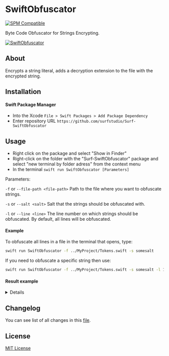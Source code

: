 # SwiftObfuscator

[![SPM Compatible](https://img.shields.io/badge/SPM-compatible-blue.svg)](https://github.com/apple/swift-package-manager)

Byte Code Obfuscator for Strings Encrypting.

[![SwiftObfuscator](https://i.ibb.co/g9wMLyb/Surf-Obfuscator.png)](https://github.com/surfstudio/SurfPlaybook)

## About

Encrypts a string literal, adds a decryption extension to the file with the encrypted string.

## Installation

#### Swift Package Manager

- Into the Xcode `File > Swift Packages > Add Package Dependency`
- Enter repository URL `https://github.com/surfstudio/Surf-SwiftObfuscator`

## Usage

- Right click on the package and select "Show in Finder"
- Right-click on the folder with the "Surf-SwiftObfuscator" package and select "new terminal by folder adress" from the context menu
- In the terminal `swift run SwiftObfuscator [Parameters]`

Parameters:

`-f` or `--file-path <file-path>` Path to the file where you want to obfuscate strings.

`-s` or `--salt <salt>` Salt that the strings should be obfuscated with.

`-l` or `--line <line>` The line number on which strings should be obfuscated. By default, all lines will be obfuscated.


#### Example

To obfuscate all lines in a file in the terminal that opens, type:

```bash
swift run SwiftObfuscator -f ../MyProject/Tokens.swift -s somesalt
```
If you need to obfuscate a specific string then use:

```bash
swift run SwiftObfuscator -f ../MyProject/Tokens.swift -s somesalt -l 135
```

#### Result example

<details>
File before change:

```swift
import UIKit

class ViewController: UIViewController {

    enum Tokens {
        static let value1 = "value1"
        static let value2 = "value2"
        static let value3 = "value3"
    }

    override func viewDidLoad() {
        super.viewDidLoad()
        print("string1", "string2")
    }

}
```

File after change:

```swift
// swiftlint:disable line_length
import Obfuscator

import UIKit

class ViewController: UIViewController {

    enum Tokens {
    // Obfuscated from "value1"
        static let value1 = Obfuscator.default.reveal(key: [7, 22, 9, 7, 20, 70]) ?? ""
    // Obfuscated from "value2"
        static let value2 = Obfuscator.default.reveal(key: [7, 22, 9, 7, 20, 69]) ?? ""
    // Obfuscated from "value3"
        static let value3 = Obfuscator.default.reveal(key: [7, 22, 9, 7, 20, 68]) ?? ""
    }

    override func viewDidLoad() {
        super.viewDidLoad()
        print(Obfuscator.default.reveal(key: [2, 3, 23, 27, 31, 16, 84]) ?? "", Obfuscator.default.reveal(key: [2, 3, 23, 27, 31, 16, 87]) ?? "")
    }

}

fileprivate extension Obfuscator {

    @inline(__always)
    static var `default`: Obfuscator {
        return Obfuscator(withSalt: "qwer")
    }

}
```

</details>

## Changelog

You can see list of all changes in this [file](./CHANGELOG.md).

## License

[MIT License](./LICENSE)